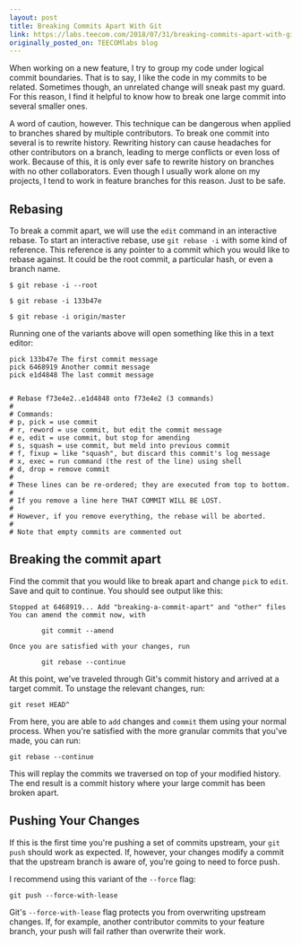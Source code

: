 ```yaml
---
layout: post
title: Breaking Commits Apart With Git
link: https://labs.teecom.com/2018/07/31/breaking-commits-apart-with-git.html
originally_posted_on: TEECOMlabs blog
---
```


When working on a new feature, I try to group my code under logical commit
boundaries. That is to say, I like the code in my commits to be related.
Sometimes though, an unrelated change will sneak past my guard. For this reason,
I find it helpful to know how to break one large commit into several smaller
ones.

A word of caution, however. This technique can be dangerous when applied to
branches shared by multiple contributors. To break one commit into several is
to rewrite history. Rewriting history can cause headaches for other contributors
on a branch, leading to merge conflicts or even loss of work. Because of this,
it is only ever safe to rewrite history on branches with no other collaborators.
Even though I usually work alone on my projects, I tend to work in feature
branches for this reason. Just to be safe.

## Rebasing

To break a commit apart, we will use the `edit` command in an interactive
rebase. To start an interactive rebase, use `git rebase -i` with some kind of
reference. This reference is any pointer to a commit which you would like to
rebase against. It could be the root commit, a particular hash, or even a branch
name.

```
$ git rebase -i --root

$ git rebase -i 133b47e

$ git rebase -i origin/master
```

Running one of the variants above will open something like this in a text
editor:

```
pick 133b47e The first commit message
pick 6468919 Another commit message
pick e1d4848 The last commit message


# Rebase f73e4e2..e1d4848 onto f73e4e2 (3 commands)
#
# Commands:
# p, pick = use commit
# r, reword = use commit, but edit the commit message
# e, edit = use commit, but stop for amending
# s, squash = use commit, but meld into previous commit
# f, fixup = like "squash", but discard this commit's log message
# x, exec = run command (the rest of the line) using shell
# d, drop = remove commit
#
# These lines can be re-ordered; they are executed from top to bottom.
#
# If you remove a line here THAT COMMIT WILL BE LOST.
#
# However, if you remove everything, the rebase will be aborted.
#
# Note that empty commits are commented out
```

## Breaking the commit apart

Find the commit that you would like to break apart and change `pick` to `edit`.
Save and quit to continue. You should see output like this:

```
Stopped at 6468919... Add "breaking-a-commit-apart" and "other" files
You can amend the commit now, with

		git commit --amend

Once you are satisfied with your changes, run

		git rebase --continue
```

At this point, we've traveled through Git's commit history and arrived at a
target commit. To unstage the relevant changes, run:

```
git reset HEAD^
```

From here, you are able to `add` changes and `commit` them using your normal
process. When you're satisfied with the more granular commits that you've made,
you can run:

```
git rebase --continue
```

This will replay the commits we traversed on top of your modified history. The
end result is a commit history where your large commit has been broken apart.

## Pushing Your Changes

If this is the first time you're pushing a set of commits upstream, your
`git push` should work as expected. If, however, your changes modify a commit
that the upstream branch is aware of, you're going to need to force push.

I recommend using this variant of the `--force` flag:

```
git push --force-with-lease
```

Git's `--force-with-lease` flag protects you from overwriting upstream changes.
If, for example, another contributor commits to your feature branch, your push
will fail rather than overwrite their work.
